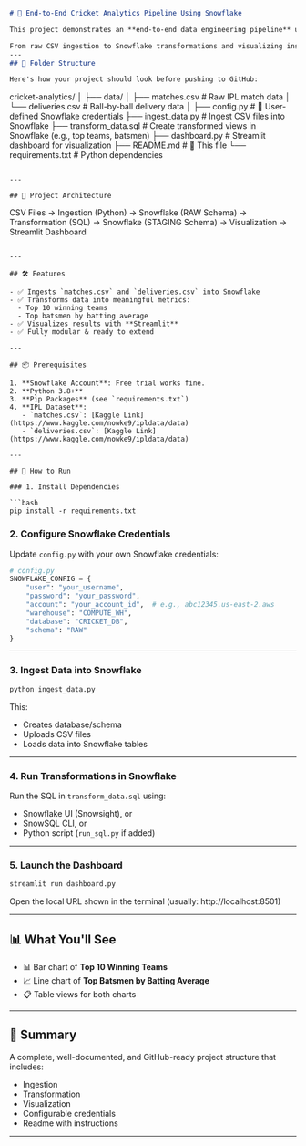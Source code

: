 ```markdown
# 🏏 End-to-End Cricket Analytics Pipeline Using Snowflake

This project demonstrates an **end-to-end data engineering pipeline** using **Snowflake** and **Python**, analyzing real-world **IPL cricket match data**.

From raw CSV ingestion to Snowflake transformations and visualizing insights via **Streamlit**, this repo is perfect for learning Snowflake, data pipelines, and analytics dashboards.
---
## 📁 Folder Structure

Here's how your project should look before pushing to GitHub:

```
cricket-analytics/
│
├── data/
│   ├── matches.csv           # Raw IPL match data
│   └── deliveries.csv        # Ball-by-ball delivery data
│
├── config.py                 # 🔐 User-defined Snowflake credentials
├── ingest_data.py            # Ingest CSV files into Snowflake
├── transform_data.sql        # Create transformed views in Snowflake (e.g., top teams, batsmen)
├── dashboard.py              # Streamlit dashboard for visualization
├── README.md                 # 👋 This file
└── requirements.txt          # Python dependencies
```

---

## 🧱 Project Architecture

```
CSV Files → Ingestion (Python) → Snowflake (RAW Schema)
         → Transformation (SQL) → Snowflake (STAGING Schema)
         → Visualization → Streamlit Dashboard
```

---

## 🛠️ Features

- ✅ Ingests `matches.csv` and `deliveries.csv` into Snowflake
- ✅ Transforms data into meaningful metrics:
  - Top 10 winning teams
  - Top batsmen by batting average
- ✅ Visualizes results with **Streamlit**
- ✅ Fully modular & ready to extend

---

## 📦 Prerequisites

1. **Snowflake Account**: Free trial works fine.
2. **Python 3.8+**
3. **Pip Packages** (see `requirements.txt`)
4. **IPL Dataset**:
   - `matches.csv`: [Kaggle Link](https://www.kaggle.com/nowke9/ipldata/data)
   - `deliveries.csv`: [Kaggle Link](https://www.kaggle.com/nowke9/ipldata/data)

---

## 🚀 How to Run

### 1. Install Dependencies

```bash
pip install -r requirements.txt
```

### 2. Configure Snowflake Credentials

Update `config.py` with your own Snowflake credentials:

```python
# config.py
SNOWFLAKE_CONFIG = {
    "user": "your_username",
    "password": "your_password",
    "account": "your_account_id",  # e.g., abc12345.us-east-2.aws
    "warehouse": "COMPUTE_WH",
    "database": "CRICKET_DB",
    "schema": "RAW"
}
```

---

### 3. Ingest Data into Snowflake

```bash
python ingest_data.py
```

This:
- Creates database/schema
- Uploads CSV files
- Loads data into Snowflake tables

---

### 4. Run Transformations in Snowflake

Run the SQL in `transform_data.sql` using:
- Snowflake UI (Snowsight), or
- SnowSQL CLI, or
- Python script (`run_sql.py` if added)

---

### 5. Launch the Dashboard

```bash
streamlit run dashboard.py
```

Open the local URL shown in the terminal (usually: http://localhost:8501)

---

## 📊 What You'll See

- 📊 Bar chart of **Top 10 Winning Teams**
- 📈 Line chart of **Top Batsmen by Batting Average**
- 📋 Table views for both charts

---

## 📝 Summary

 A complete, well-documented, and GitHub-ready project structure that includes:

- Ingestion
- Transformation
- Visualization
- Configurable credentials
- Readme with instructions

---
